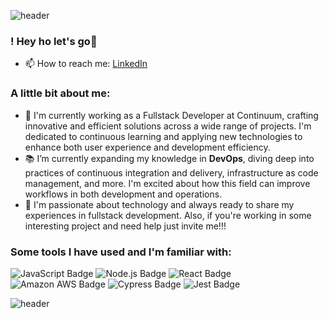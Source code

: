 ![header](https://capsule-render.vercel.app/api?type=waving&color=gradient&text=Hi%20there!&height=100&section=header&fontColor=d6ace6)
### ! Hey ho let's go🌟
- 📫 How to reach me: [LinkedIn](https://www.linkedin.com/in/arturo-flores-silva-7bb448225/)
### A little bit about me:
- 🔭 I'm currently working as a Fullstack Developer at Continuum, crafting innovative and efficient solutions across a wide range of projects. I'm dedicated to continuous learning and applying new technologies to enhance both user experience and development efficiency.
- 📚 I’m currently expanding my knowledge in **DevOps**, diving deep into practices of continuous integration and delivery, infrastructure as code management, and more. I'm excited about how this field can improve workflows in both development and operations.
- 💬 I'm passionate about technology and always ready to share my experiences in fullstack development. Also, if you're working in some interesting project and need help just invite me!!!

### Some tools I have used and I'm familiar with:

![JavaScript Badge](https://img.shields.io/badge/JavaScript-F7DF1E?logo=javascript&logoColor=000&style=for-the-badge)
![Node.js Badge](https://img.shields.io/badge/Node.js-393?logo=nodedotjs&logoColor=fff&style=for-the-badge)
![React Badge](https://img.shields.io/badge/React-61DAFB?logo=react&logoColor=000&style=for-the-badge)
![Amazon AWS Badge](https://img.shields.io/badge/Amazon%20AWS-232F3E?logo=amazonaws&logoColor=fff&style=for-the-badge)
![Cypress Badge](https://img.shields.io/badge/Cypress-69D3A7?logo=cypress&logoColor=fff&style=for-the-badge)
![Jest Badge](https://img.shields.io/badge/Jest-C21325?logo=jest&logoColor=fff&style=for-the-badge)

![header](https://capsule-render.vercel.app/api?type=waving&color=gradient&height=100&section=footer)
